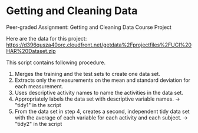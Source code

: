 # Getting and Cleaning Data
Peer-graded Assignment: Getting and Cleaning Data Course Project

Here are the data for this project:
https://d396qusza40orc.cloudfront.net/getdata%2Fprojectfiles%2FUCI%20HAR%20Dataset.zip

This script contains following procedure.
1. Merges the training and the test sets to create one data set.
2. Extracts only the measurements on the mean and standard deviation for each measurement.
3. Uses descriptive activity names to name the activities in the data set.
4. Appropriately labels the data set with descriptive variable names. -> "tidy1" in the script
5. From the data set in step 4, creates a second, independent tidy data set with the average of each variable for each activity and each subject. -> "tidy2" in the script


